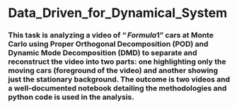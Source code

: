 # Data_Driven_for_Dynamical_System
### This task is analyzing a video of $“Formula 1”$ cars at Monte Carlo using Proper Orthogonal Decomposition (POD) and Dynamic Mode Decomposition (DMD) to separate and reconstruct the video into two parts: one highlighting only the moving cars (foreground of the video) and another showing just the stationary background. The outcome is two videos and a well-documented notebook detailing the methodologies and python code is used in the analysis.
